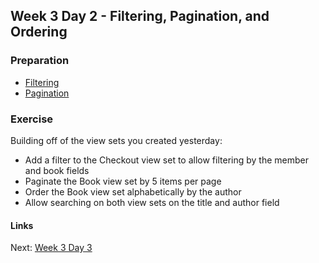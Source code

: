 ## Week 3 Day 2 - Filtering, Pagination, and Ordering

### Preparation
- [Filtering](http://www.django-rest-framework.org/api-guide/filtering/)
- [Pagination](http://www.django-rest-framework.org/api-guide/pagination/)

### Exercise
Building off of the view sets you created yesterday:

- Add a filter to the Checkout view set to allow filtering by the member and book fields
- Paginate the Book view set by 5 items per page
- Order the Book view set alphabetically by the author
- Allow searching on both view sets on the title and author field

#### Links
Next: [Week 3 Day 3](W2D3.md)